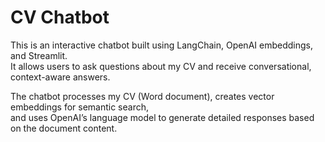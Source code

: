 # CV Chatbot

This is an interactive chatbot built using LangChain, OpenAI embeddings, and Streamlit.  
It allows users to ask questions about my CV and receive conversational, context-aware answers.  

The chatbot processes my CV (Word document), creates vector embeddings for semantic search,  
and uses OpenAI’s language model to generate detailed responses based on the document content.

